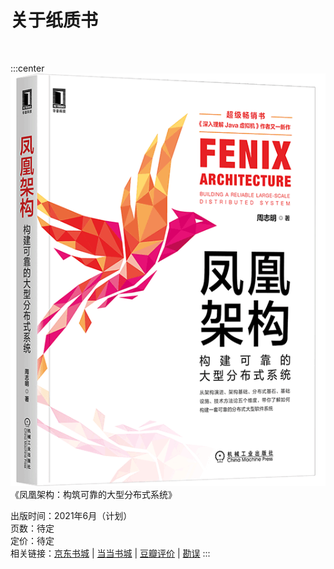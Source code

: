 # 关于纸质书

<br/>

:::center
![凤凰架构](./images/book.png)
《凤凰架构：构筑可靠的大型分布式系统》

出版时间：2021年6月（计划）<br/>
页数：待定 <br/>
定价：待定 <br/>
相关链接：[京东书城]() | [当当书城]() | [豆瓣评价]() | [勘误]()
:::